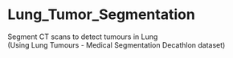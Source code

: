 # Lung_Tumor_Segmentation
Segment CT scans to detect tumours in Lung <br />
(Using Lung Tumours - Medical Segmentation Decathlon dataset)
